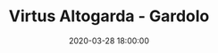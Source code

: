 ---
title: Virtus Altogarda - Gardolo
date: 2020-03-28 18:00:00
squadra-a: Bc Gardolo
punteggio-a: 
squadra-b: Virtus Altogarda
punteggio-b: 
partite/squadra: under-16-19-20
luogo: Pal. 'E. Impera'
categoria: under 16
---